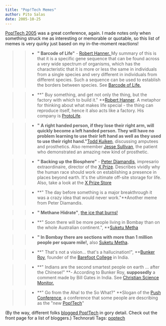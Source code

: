 ```yaml
---
title: "Pop!Tech Memes"
author: Pito Salas
date: 2005-10-25
---
```




[Pop!Tech 2005](<http://www.poptech.org/>) was a great conference, again. I
made notes only when something struck me as interesting or memorable or
quotable, so this list of memes is very quirky just based on my in-the-moment
reactions!

>>

>>   * **" Barcode of Life"** - [Robert Hanner.
](<http://coriell.umdnj.edu/science/hanner.html>)My summary of this is that it
is a specific gene sequence that can be found across a very wide spectrum of
organisms, which has the characteristic that it is more or less the same in
individuals from a single species and very different in individuals from
different species. Such a sequence can be used to establish the borders
between species. See [Barcode of Life.](<http://www.barcodinglife.com/>)

>>   * **" Buy something, and get not only the thing, but the factory with
which to build it." **[Robert
Hanner](<http://coriell.umdnj.edu/science/hanner.html>). A metaphor for
thinking about what makes life special - the thing can reproduce itself, hence
it also acts like a factory. His company is
[ProtoLife](<http://www.protolife.net/company/profile.php>).

>>   * **" A right handed person, if they lose their right arm, will quickly
become a left handed person. They will have no problem learning to use their
left hand as well as they used to use their right hand."**[Todd
Kuiken](<http://www.poptech.org/speakers.cfm?page=speaker_detail&id=187>),
discussing amputees and prosthetics. Also remember [Jesse
Sullivan](<http://www.ric.org/bionic/>), the patient who demonstrated an
amazing new kind of prosthetic.

>>   * **" Backing up the Biosphere"** - [Peter
Diamandis](<http://www.xprize.org/who/bio.php?bioname=diamandis>), impresario
extraordinaire, director of the [X
Prize](<http://www.xprize.org/about/index.php>). Describes vividly why the
human race should work on establishing a presence in places beyond earth. It's
the ultimate off-site storage for life. Also, take a look at the [X Prize
Store](<http://www.thespacestore.com/anxpronst.html>)

>>   * **" The day before something is a major breakthrough it was a crazy
idea that would never work."**Another meme from Peter Diamandis.

>>   * **" Methane Hidrate"**, [the ice that
burns!](<http://en.wikipedia.org/wiki/Methane_hydrate>)

>>   * **" Soon there will be more people living in Bombay than on the whole
Australian continent.", **[Suketu Metha](<http://www.suketumehta.com/>)

>>   * **" In Bombay there are sections with more than 1 million people
****per square mile****!,** also [Suketu
Metha](<http://www.suketumehta.com/>)**.**

>>   * **" That's not a vision… that's a hallucination!", **[Bunker
Roy](<http://www.unesco.org/courier/2000_03/uk/dossier/txt02.htm>), founder of
the [Barefoot College](<http://www.barefootcollege.org/>) in India.

>>   * **" Indians are the second smartest people on earth … after the
Chinese!" **- According to Bunker Roy, **supposedly** a comment made by Bill
Gates in India. See [Christian Science
Monitor.](<http://www.csmonitor.com/2002/1114/p07s02-wosc.html>)

>>   * **" Go from the Aha! to the So What?" **Slogan of the [Push
Conference](<http://www.pushthefuture.org/>), a conference that some people
are describing as the "new [Pop!Tech](<http://www.poptech.org/>)"

>>

(By the way, different folks [blogged Pop!Tech](<http://www.poptech.org/>) in
gory detail. Check out the front page for a list of bloggers.) Technorati
Tags: [poptech](<http://www.technorati.com/tag/poptech>)


